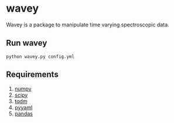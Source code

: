# wavey
Wavey is a package to manipulate time varying spectroscopic data.

## Run wavey
`python wavey.py config.yml`

## Requirements
1. [numpy](https://numpy.org/)
2. [scipy](https://scipy.org/)
3. [tqdm](https://github.com/tqdm/tqdm)
4. [pyyaml](https://pyyaml.org/)
5. [pandas](https://pandas.pydata.org/)
